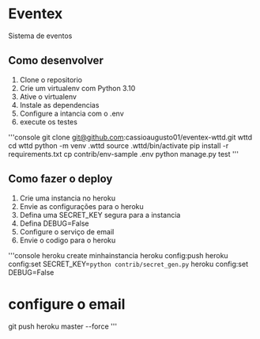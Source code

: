 # Eventex

Sistema de eventos

## Como desenvolver

1. Clone o repositorio
2. Crie um virtualenv com Python 3.10
3. Ative o virtualenv
4. Instale as dependencias
5. Configure a intancia com o .env
6. execute os testes

'''console
git clone git@github.com:cassioaugusto01/eventex-wttd.git wttd
cd wttd
python -m venv .wttd
source .wttd/bin/activate
pip install -r requirements.txt
cp contrib/env-sample .env
python manage.py test
'''

## Como fazer o deploy

1. Crie uma instancia no heroku
2. Envie as configurações para o heroku
3. Defina uma SECRET_KEY segura para a instancia
4. Defina DEBUG=False
5. Configure o serviço de email
6. Envie o codigo para o heroku

'''console
heroku create minhainstancia
heroku config:push
heroku config:set SECRET_KEY=`python contrib/secret_gen.py`
heroku config:set DEBUG=False
# configure o email
git push heroku master --force
'''